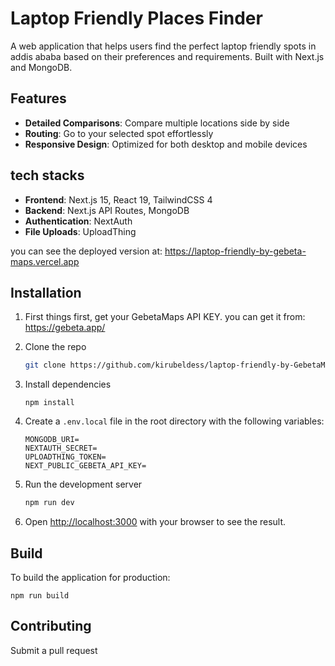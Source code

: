 # Laptop Friendly Places Finder

A web application that helps users find the perfect laptop friendly spots in addis ababa based on their preferences and requirements. Built with Next.js and MongoDB.

## Features
- **Detailed Comparisons**: Compare multiple locations side by side
- **Routing**: Go to your selected spot effortlessly
- **Responsive Design**: Optimized for both desktop and mobile devices

## tech stacks

- **Frontend**: Next.js 15, React 19, TailwindCSS 4
- **Backend**: Next.js API Routes, MongoDB
- **Authentication**: NextAuth
- **File Uploads**: UploadThing

you can see the deployed version at: https://laptop-friendly-by-gebeta-maps.vercel.app

## Installation
1. First things first, get your GebetaMaps API KEY. 
    you can get it from: https://gebeta.app/
2. Clone the repo
   ```bash
   git clone https://github.com/kirubeldess/laptop-friendly-by-GebetaMaps
   ```

3. Install dependencies
   ```
   npm install
   ```

4. Create a `.env.local` file in the root directory with the following variables:
   ```
   MONGODB_URI=
   NEXTAUTH_SECRET=
   UPLOADTHING_TOKEN=
   NEXT_PUBLIC_GEBETA_API_KEY=
   ```

5. Run the development server
   ```bash
   npm run dev
   ```

6. Open [http://localhost:3000](http://localhost:3000) with your browser to see the result.

## Build

To build the application for production:

```
npm run build

```

## Contributing

Submit a pull request
